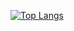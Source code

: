 
[![Top Langs](https://github-readme-stats.vercel.app/api/top-langs/?username=anabeatrizzdm&layout=pie)](https://github.com/anabeatrizzdm/github-readme-stats)
